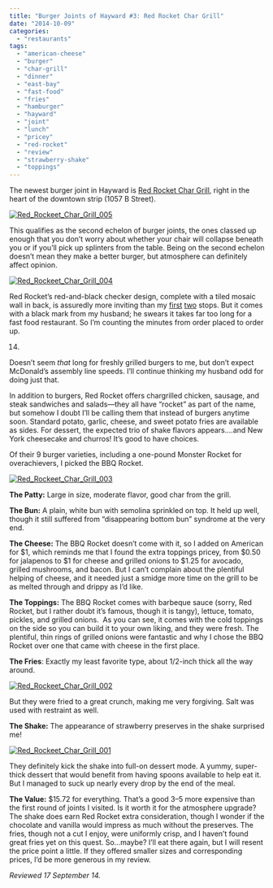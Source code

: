```yaml
---
title: "Burger Joints of Hayward #3: Red Rocket Char Grill"
date: "2014-10-09"
categories: 
  - "restaurants"
tags: 
  - "american-cheese"
  - "burger"
  - "char-grill"
  - "dinner"
  - "east-bay"
  - "fast-food"
  - "fries"
  - "hamburger"
  - "hayward"
  - "joint"
  - "lunch"
  - "pricey"
  - "red-rocket"
  - "review"
  - "strawberry-shake"
  - "toppings"
---
```


The newest burger joint in Hayward is [Red Rocket Char Grill,](http://www.redrocketchargrill.com/) right in the heart of the downtown strip (1057 B Street).

[![Red_Rockeet_Char_Grill_005](http://s3.amazonaws.com/thegourmez-wpmedia/2014/09/Red_Rockeet_Char_Grill_005-500x320.jpg)](http://www.thegourmez.com/2014/10/burger-joints-of-hayward-3-red-rocket-char-grill/red_rockeet_char_grill_005/)

This qualifies as the second echelon of burger joints, the ones classed up enough that you don’t worry about whether your chair will collapse beneath you or if you’ll pick up splinters from the table. Being on the second echelon doesn’t mean they make a better burger, but atmosphere can definitely affect opinion.

[![Red_Rockeet_Char_Grill_004](http://s3.amazonaws.com/thegourmez-wpmedia/2014/09/Red_Rockeet_Char_Grill_004-500x378.jpg)](http://www.thegourmez.com/2014/10/burger-joints-of-hayward-3-red-rocket-char-grill/red_rockeet_char_grill_004/)

Red Rocket’s red-and-black checker design, complete with a tiled mosaic wall in back, is assuredly more inviting than my [first](http://www.thegourmez.com/2014/07/burger-joints-of-hayward-1-14-lb-giant-burger/#more-8435) [two](http://www.thegourmez.com/2014/07/burger-joints-of-hayward-2-best-burger/) stops. But it comes with a black mark from my husband; he swears it takes far too long for a fast food restaurant. So I’m counting the minutes from order placed to order up.

14.

Doesn’t seem _that_ long for freshly grilled burgers to me, but don’t expect McDonald’s assembly line speeds. I’ll continue thinking my husband odd for doing just that.

In addition to burgers, Red Rocket offers chargrilled chicken, sausage, and steak sandwiches and salads—they all have “rocket” as part of the name, but somehow I doubt I’ll be calling them that instead of burgers anytime soon. Standard potato, garlic, cheese, and sweet potato fries are available as sides. For dessert, the expected trio of shake flavors appears….and New York cheesecake and churros! It’s good to have choices.

Of their 9 burger varieties, including a one-pound Monster Rocket for overachievers, I picked the BBQ Rocket.

[![Red_Rockeet_Char_Grill_003](http://s3.amazonaws.com/thegourmez-wpmedia/2014/09/Red_Rockeet_Char_Grill_003-500x332.jpg)](http://www.thegourmez.com/2014/10/burger-joints-of-hayward-3-red-rocket-char-grill/red_rockeet_char_grill_003/)

**The Patty:** Large in size, moderate flavor, good char from the grill.

**The Bun:** A plain, white bun with semolina sprinkled on top. It held up well, though it still suffered from “disappearing bottom bun” syndrome at the very end.

**The Cheese:** The BBQ Rocket doesn’t come with it, so I added on American for $1, which reminds me that I found the extra toppings pricey, from $0.50 for jalapenos to $1 for cheese and grilled onions to $1.25 for avocado, grilled mushrooms, and bacon. But I can’t complain about the plentiful helping of cheese, and it needed just a smidge more time on the grill to be as melted through and drippy as I’d like.

**The Toppings:** The BBQ Rocket comes with barbeque sauce (sorry, Red Rocket, but I rather doubt it’s famous, though it is tangy), lettuce, tomato, pickles, and grilled onions.  As you can see, it comes with the cold toppings on the side so you can build it to your own liking, and they were fresh. The plentiful, thin rings of grilled onions were fantastic and why I chose the BBQ Rocket over one that came with cheese in the first place.

**The Fries**: Exactly my least favorite type, about 1/2-inch thick all the way around.

[![Red_Rockeet_Char_Grill_002](http://s3.amazonaws.com/thegourmez-wpmedia/2014/09/Red_Rockeet_Char_Grill_002-332x500.jpg)](http://www.thegourmez.com/2014/10/burger-joints-of-hayward-3-red-rocket-char-grill/red_rockeet_char_grill_002/)

But they were fried to a great crunch, making me very forgiving. Salt was used with restraint as well.

**The Shake:** The appearance of strawberry preserves in the shake surprised me!

[![Red_Rockeet_Char_Grill_001](http://s3.amazonaws.com/thegourmez-wpmedia/2014/09/Red_Rockeet_Char_Grill_001-375x500.jpg)](http://www.thegourmez.com/2014/10/burger-joints-of-hayward-3-red-rocket-char-grill/red_rockeet_char_grill_001/)

They definitely kick the shake into full-on dessert mode. A yummy, super-thick dessert that would benefit from having spoons available to help eat it. But I managed to suck up nearly every drop by the end of the meal.

**The Value:** $15.72 for everything. That’s a good $3–$5 more expensive than the first round of joints I visited. Is it worth it for the atmosphere upgrade? The shake does earn Red Rocket extra consideration, though I wonder if the chocolate and vanilla would impress as much without the preserves. The fries, though not a cut I enjoy, were uniformly crisp, and I haven’t found great fries yet on this quest. So…maybe? I’ll eat there again, but I will resent the price point a little. If they offered smaller sizes and corresponding prices, I’d be more generous in my review.

_Reviewed 17 September 14._
